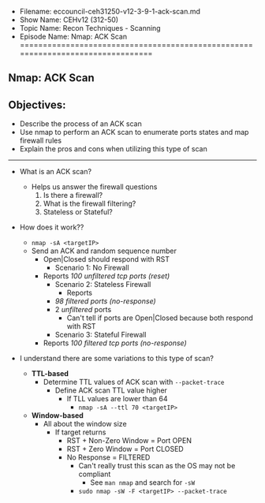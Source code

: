 - Filename: eccouncil-ceh31250-v12-3-9-1-ack-scan.md
- Show Name: CEHv12 (312-50)
- Topic Name: Recon Techniques - Scanning
- Episode Name: Nmap: ACK Scan
================================================================================


Nmap: ACK Scan
--------------------------------------------------------------------------------

Objectives:
--------------------------------------------------------------------------------
- Describe the process of an ACK scan
- Use nmap to perform an ACK scan to enumerate ports states and map firewall
  rules
- Explain the pros and cons when utilizing this type of scan

--------------------------------------------------------------------------------

+ What is an ACK scan?
  - Helps us answer the firewall questions
    1. Is there a firewall?
    2. What is the firewall filtering?
    3. Stateless or Stateful?
+ How does it work??
  - `nmap -sA <targetIP>`
  - Send an ACK and random sequence number
    + Open|Closed should respond with RST
      - Scenario 1: No Firewall
	+ Reports *100 unfiltered tcp ports (reset)*
      - Scenario 2: Stateless Firewall
        + Reports
	  - *98 filtered ports (no-response)*
	  - 2 *unfiltered* ports
	    + Can't tell if ports are Open|Closed because both respond with RST
      - Scenario 3: Stateful Firewall
	+ Reports *100 filtered tcp ports (no-response)*

+ I understand there are some variations to this type of scan?
  - **TTL-based**
    + Determine TTL values of ACK scan with `--packet-trace`
      - Define ACK scan TTL value higher
    	+ If TLL values are lower than 64
    	  - `nmap -sA --ttl 70 <targetIP>`
  - **Window-based**
    + All about the window size
      - If target returns
        + RST + Non-Zero Window = Port OPEN
        + RST + Zero Window = Port CLOSED
        + No Response = FILTERED
          - Can't really trust this scan as the OS may not be compliant
            + See `man nmap` and search for `-sW`
          - `sudo nmap -sW -F <targetIP> --packet-trace`
